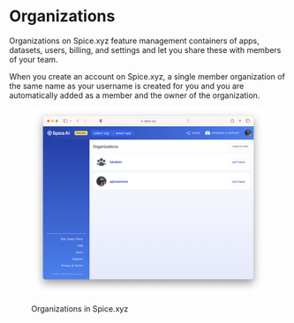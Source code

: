 # Organizations

Organizations on Spice.xyz feature management containers of apps, datasets, users, billing, and settings and let you share these with members of your team.

When you create an account on Spice.xyz, a single member organization of the same name as your username is created for you and you are automatically added as a member and the owner of the organization.

<figure><img src="../.gitbook/assets/image (3).png" alt="Organizations"><figcaption><p>Organizations in Spice.xyz</p></figcaption></figure>

